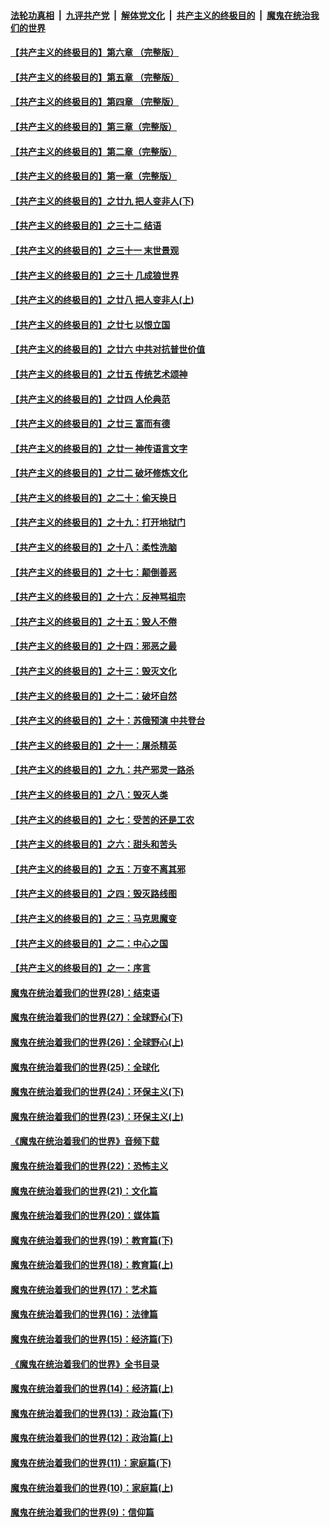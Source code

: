 ####  [法轮功真相](../../../../basic/blob/master/README.md?t=05070431) &nbsp;|&nbsp; [九评共产党](../../../../9ping.md/blob/master/README.md?t=05070431) &nbsp;|&nbsp; [解体党文化](../../../../jtdwh.md/blob/master/README.md?t=05070431)  &nbsp;|&nbsp; [共产主义的终极目的](../../../../gczydzjmd.md/blob/master/README.md?t=05070431) &nbsp;|&nbsp; [魔鬼在统治我们的世界](../../../../mgztzwmdsj.md/blob/master/README.md?t=05070431) 

#### [【共产主义的终极目的】第六章 （完整版）](../pages/nsc422/n11428913.md?t=05070431) 

#### [【共产主义的终极目的】第五章 （完整版）](../pages/nsc422/n11428912.md?t=05070431) 

#### [【共产主义的终极目的】第四章 （完整版）](../pages/nsc422/n11428907.md?t=05070431) 

#### [【共产主义的终极目的】第三章（完整版）](../pages/nsc422/n11428848.md?t=05070431) 

#### [【共产主义的终极目的】第二章（完整版）](../pages/nsc422/n11428831.md?t=05070431) 

#### [【共产主义的终极目的】第一章（完整版）](../pages/nsc422/n11417651.md?t=05070431) 

#### [【共产主义的终极目的】之廿九 把人变非人(下)](../pages/nsc422/n11344140.md?t=05070431) 

#### [【共产主义的终极目的】之三十二 结语](../pages/nsc422/n11360535.md?t=05070431) 

#### [【共产主义的终极目的】之三十一 末世景观](../pages/nsc422/n11351129.md?t=05070431) 

#### [【共产主义的终极目的】之三十 几成狼世界](../pages/nsc422/n11348280.md?t=05070431) 

#### [【共产主义的终极目的】之廿八 把人变非人(上)](../pages/nsc422/n11340492.md?t=05070431) 

#### [【共产主义的终极目的】之廿七 以恨立国](../pages/nsc422/n11336944.md?t=05070431) 

#### [【共产主义的终极目的】之廿六 中共对抗普世价值](../pages/nsc422/n11324785.md?t=05070431) 

#### [【共产主义的终极目的】之廿五 传统艺术颂神](../pages/nsc422/n11296396.md?t=05070431) 

#### [【共产主义的终极目的】之廿四 人伦典范](../pages/nsc422/n11296397.md?t=05070431) 

#### [【共产主义的终极目的】之廿三 富而有德](../pages/nsc422/n11283598.md?t=05070431) 

#### [【共产主义的终极目的】之廿一 神传语言文字](../pages/nsc422/n11263265.md?t=05070431) 

#### [【共产主义的终极目的】之廿二 破坏修炼文化](../pages/nsc422/n11245728.md?t=05070431) 

#### [【共产主义的终极目的】之二十：偷天换日](../pages/nsc422/n11238846.md?t=05070431) 

#### [【共产主义的终极目的】之十九：打开地狱门](../pages/nsc422/n11206376.md?t=05070431) 

#### [【共产主义的终极目的】之十八：柔性洗脑](../pages/nsc422/n11199994.md?t=05070431) 

#### [【共产主义的终极目的】之十七：颠倒善恶](../pages/nsc422/n11179782.md?t=05070431) 

#### [【共产主义的终极目的】之十六：反神骂祖宗](../pages/nsc422/n11166798.md?t=05070431) 

#### [【共产主义的终极目的】之十五：毁人不倦](../pages/nsc422/n11166792.md?t=05070431) 

#### [【共产主义的终极目的】之十四：邪恶之最](../pages/nsc422/n11150249.md?t=05070431) 

#### [【共产主义的终极目的】之十三：毁灭文化](../pages/nsc422/n11135227.md?t=05070431) 

#### [【共产主义的终极目的】之十二：破坏自然](../pages/nsc422/n11135214.md?t=05070431) 

#### [【共产主义的终极目的】之十：苏俄预演 中共登台](../pages/nsc422/n11118424.md?t=05070431) 

#### [【共产主义的终极目的】之十一：屠杀精英](../pages/nsc422/n11118442.md?t=05070431) 

#### [【共产主义的终极目的】之九：共产邪灵一路杀](../pages/nsc422/n11114139.md?t=05070431) 

#### [【共产主义的终极目的】之八：毁灭人类](../pages/nsc422/n11108503.md?t=05070431) 

#### [【共产主义的终极目的】之七：受苦的还是工农](../pages/nsc422/n11101809.md?t=05070431) 

#### [【共产主义的终极目的】之六：甜头和苦头](../pages/nsc422/n11096971.md?t=05070431) 

#### [【共产主义的终极目的】之五：万变不离其邪](../pages/nsc422/n11091285.md?t=05070431) 

#### [【共产主义的终极目的】之四：毁灭路线图](../pages/nsc422/n11086284.md?t=05070431) 

#### [【共产主义的终极目的】之三：马克思魔变](../pages/nsc422/n11061941.md?t=05070431) 

#### [【共产主义的终极目的】之二：中心之国](../pages/nsc422/n11047728.md?t=05070431) 

#### [【共产主义的终极目的】之一：序言](../pages/nsc422/n11086077.md?t=05070431) 

#### [魔鬼在统治着我们的世界(28)：结束语](../pages/nsc422/n10936246.md?t=05070431) 

#### [魔鬼在统治着我们的世界(27)：全球野心(下)](../pages/nsc422/n10928319.md?t=05070431) 

#### [魔鬼在统治着我们的世界(26)：全球野心(上)](../pages/nsc422/n10900318.md?t=05070431) 

#### [魔鬼在统治着我们的世界(25)：全球化](../pages/nsc422/n10788205.md?t=05070431) 

#### [魔鬼在统治着我们的世界(24)：环保主义(下)](../pages/nsc422/n10695307.md?t=05070431) 

#### [魔鬼在统治着我们的世界(23)：环保主义(上)](../pages/nsc422/n10688613.md?t=05070431) 

#### [《魔鬼在统治着我们的世界》音频下载](../pages/nsc422/n10635553.md?t=05070431) 

#### [魔鬼在统治着我们的世界(22)：恐怖主义](../pages/nsc422/n10614727.md?t=05070431) 

#### [魔鬼在统治着我们的世界(21)：文化篇](../pages/nsc422/n10597706.md?t=05070431) 

#### [魔鬼在统治着我们的世界(20)：媒体篇](../pages/nsc422/n10586579.md?t=05070431) 

#### [魔鬼在统治着我们的世界(19)：教育篇(下)](../pages/nsc422/n10564808.md?t=05070431) 

#### [魔鬼在统治着我们的世界(18)：教育篇(上)](../pages/nsc422/n10526970.md?t=05070431) 

#### [魔鬼在统治着我们的世界(17)：艺术篇](../pages/nsc422/n10499093.md?t=05070431) 

#### [魔鬼在统治着我们的世界(16)：法律篇](../pages/nsc422/n10485969.md?t=05070431) 

#### [魔鬼在统治着我们的世界(15)：经济篇(下)](../pages/nsc422/n10469975.md?t=05070431) 

#### [《魔鬼在统治着我们的世界》全书目录](../pages/nsc422/n10464261.md?t=05070431) 

#### [魔鬼在统治着我们的世界(14)：经济篇(上)](../pages/nsc422/n10457370.md?t=05070431) 

#### [魔鬼在统治着我们的世界(13)：政治篇(下)](../pages/nsc422/n10448270.md?t=05070431) 

#### [魔鬼在统治着我们的世界(12)：政治篇(上)](../pages/nsc422/n10444576.md?t=05070431) 

#### [魔鬼在统治着我们的世界(11)：家庭篇(下)](../pages/nsc422/n10440961.md?t=05070431) 

#### [魔鬼在统治着我们的世界(10)：家庭篇(上)](../pages/nsc422/n10435448.md?t=05070431) 

#### [魔鬼在统治着我们的世界(9)：信仰篇](../pages/nsc422/n10432159.md?t=05070431) 

